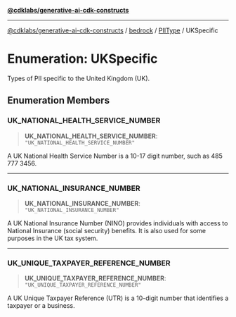 [**@cdklabs/generative-ai-cdk-constructs**](../../../../../README.md)

***

[@cdklabs/generative-ai-cdk-constructs](../../../../../README.md) / [bedrock](../../../README.md) / [PIIType](../README.md) / UKSpecific

# Enumeration: UKSpecific

Types of PII specific to the United Kingdom (UK).

## Enumeration Members

### UK\_NATIONAL\_HEALTH\_SERVICE\_NUMBER

> **UK\_NATIONAL\_HEALTH\_SERVICE\_NUMBER**: `"UK_NATIONAL_HEALTH_SERVICE_NUMBER"`

A UK National Health Service Number is a 10-17 digit number, such as 485 777 3456.

***

### UK\_NATIONAL\_INSURANCE\_NUMBER

> **UK\_NATIONAL\_INSURANCE\_NUMBER**: `"UK_NATIONAL_INSURANCE_NUMBER"`

A UK National Insurance Number (NINO) provides individuals with access to National
Insurance (social security) benefits. It is also used for some purposes in the UK
tax system.

***

### UK\_UNIQUE\_TAXPAYER\_REFERENCE\_NUMBER

> **UK\_UNIQUE\_TAXPAYER\_REFERENCE\_NUMBER**: `"UK_UNIQUE_TAXPAYER_REFERENCE_NUMBER"`

A UK Unique Taxpayer Reference (UTR) is a 10-digit number that identifies a
taxpayer or a business.
